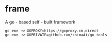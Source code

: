 # frame

A go - based self - built framework

    go env -w GOPROXY=https://goproxy.cn,direct
    go env -w GOPRIVATE=github.com/zhimaAi/go_tools

